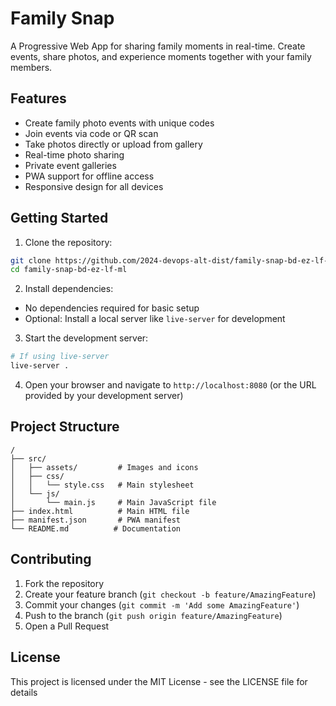# Family Snap

A Progressive Web App for sharing family moments in real-time. Create events, share photos, and experience moments together with your family members.

## Features

- Create family photo events with unique codes
- Join events via code or QR scan
- Take photos directly or upload from gallery
- Real-time photo sharing
- Private event galleries
- PWA support for offline access
- Responsive design for all devices

## Getting Started

1. Clone the repository:

```bash
git clone https://github.com/2024-devops-alt-dist/family-snap-bd-ez-lf-ml.git
cd family-snap-bd-ez-lf-ml
```

2. Install dependencies:

- No dependencies required for basic setup
- Optional: Install a local server like `live-server` for development

3. Start the development server:

```bash
# If using live-server
live-server .
```

4. Open your browser and navigate to `http://localhost:8080` (or the URL provided by your development server)

## Project Structure

```
/
├── src/
│   ├── assets/         # Images and icons
│   ├── css/
│   │   └── style.css   # Main stylesheet
│   └── js/
│       └── main.js     # Main JavaScript file
├── index.html          # Main HTML file
├── manifest.json       # PWA manifest
└── README.md          # Documentation
```

## Contributing

1. Fork the repository
2. Create your feature branch (`git checkout -b feature/AmazingFeature`)
3. Commit your changes (`git commit -m 'Add some AmazingFeature'`)
4. Push to the branch (`git push origin feature/AmazingFeature`)
5. Open a Pull Request

## License

This project is licensed under the MIT License - see the LICENSE file for details
